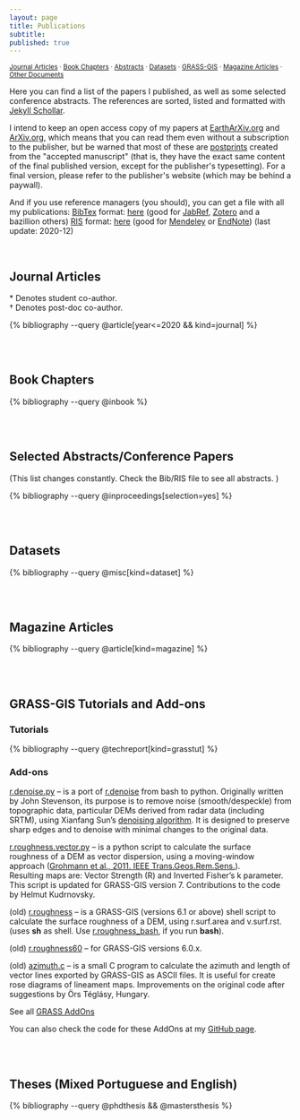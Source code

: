 ```yaml
---
layout: page
title: Publications
subtitle: 
published: true
---
```

<sup>[Journal Articles](#papers) · [Book Chapters](#chapters) · [Abstracts](#abstracts) · [Datasets](#datasets) · [GRASS-GIS](#grass) · [Magazine Articles](#magazine) · [Other Documents](#other)</sup>  

Here you can find a list of the papers I published, as well as some selected conference abstracts. The references are sorted, listed and formatted with [Jekyll Schollar](https://github.com/inukshuk/jekyll-scholar).   

I intend to keep an open access copy of my papers at [EarthArXiv.org](https://osf.io/preprints/eartharxiv/) and [ArXiv.org](https://arxiv.org/), which means that you can read them even without a subscription to the publisher, but be warned that most of these are [postprints](http://www.sherpa.ac.uk/romeoinfo.html) created from the "accepted manuscript" (that is, they have the exact same content of the final published version, except for the publisher's typesetting). For a final version, please refer to the publisher's website (which may be behind a paywall).  

And if you use reference managers (you should), you can get a file with all my publications: [BibTex](http://en.wikipedia.org/wiki/Bibtex) format: [here](../../downloads/CarlosGrohmann_papers.bib) (good for [JabRef](http://jabref.sourceforge.net/), [Zotero](http://www.zotero.org/) and a bazillion others) [RIS](http://en.wikipedia.org/wiki/RIS_\(file_format\)) format: [here](../../downloads/CarlosGrohmann_papers.ris) (good for [Mendeley](http://www.mendeley.com/) or [EndNote](http://endnote.com/)) (last update: 2020-12) 

<!-- &nbsp;   -->
&nbsp;  


<!-- <a name="landslides_lucas_meena"></a>
Meena, S.R., Soares, L.P., Grohmann, C.H., - Landslide Detection with Small Datasets: Evaluation of Machine and Deep Learning Algorithms.   -->

<!-- <a name="peruacu_milena"></a>
Godoy-Veiga, M., Cintra, B.B.L., Strikis, N.M., Cruz, F.W., Grohmann, C.H., Regev, L., Boaretto, E., Ceccantini, G.C.T., Locosselli, G.M. - Enclaves of climate-change refugia for Amburana cearensis (Fabaceae) do not prevent climate extremes effects on trees growth in a Seasonally Dry Tropical Forest.   -->

<!-- <a name="cuny_biogeography"></a>
Paz, Carnaval... Grohmann, C.H., 2021 - Environmental correlates of taxonomic and phylogenetic diversity in the Atlantic Forest.
_Journal of Biogeography_   -->

<!-- <a name="fruta_floodplains"></a>
Sawakuchi, A.O., Schultz, E., Pupim, F.N., Ribas, C.C., Bertassoli Jr., D.J., Souza, D.F., Cunha, D.F., Mazoca, C.E., Ferreira, M.P., Grohmann, C.H., Wanhfried, I.D., Chiessi, C.M., Cruz, F.W., Almeida, R.P. - Congruent expansion of Amazonian riverine environments and populations of birds specialized on seasonally flooded habitats -->

<!-- 
<a name="crateras_caio"></a>
Villaça, C.V.N., Crósta, A.P., Grohmann, C.H., - Morphometric analysis of Pluto’s impact craters.  
_Submitted for revision_  

<a name="praias_natal_pca5017"></a>
Silva, B.B.S., Sergipe, P.P., Silva, R.S., Quintanilha, J.A., Grohmann, C.H. - Classificação supervisionada de imagens de satélite como ferramenta para análise temporal da morfodinâmica costeira entre as praias de Areia Preta e do Forte, Natal (RN).  
_Submitted for revision_  

<a name="alynne_pca5017"></a>
Affonso\*, A.A., Mandai, S.S., Portella, T.P., Grohmann, C.H., Quintanilha, J.A. - Assessing land use and land cover change in the Volta Grande do Xingu (Pará - Brazil) between 2000 and 2017.  
_Submitted for revision_  

<a name="landslides_helen_pca5017"></a>
Dias\*, H.C., Sandre, L.H., Alarcón, D.A.S., Grohmann, C.H., Quintanilha, J.A. - Landslides recognition using SVM, Random Forest and Maximum Likelihood on high-resolution satellite images: case study in Itaóca, southeastern Brazil.  
_Submitted for revision_  

<a name="landslides_helen_msc"></a>
Dias\*, H.C., Gramani, M.F., Grohmann, C.H., Bateira, C., Vieira, B.C. - Statistical-based shallow landslide susceptibility assessment for a tropical environment: a case study in the southeastern coast of Brazil.  
_Submitted for revision_  

<a name="lucas_unet"></a>
Soares\*, L.P., Dias\*, H.C., Grohmann, C.H. - Landslide Segmentation with U-Net: Evaluating Different Sampling Methods and Patch Sizes  
_Submitted for revision_  
Preprint available at [arXiv:2007.06672](https://arxiv.org/abs/2007.06672) [eess.IV] (open access)  
 -->



<a name="papers"></a>
## Journal Articles
\* Denotes student co-author.  
&dagger; Denotes post-doc co-author.  

{% bibliography --query @article[year<=2020 && kind=journal] %}

&nbsp;  
&nbsp; 
<a name="chapters"></a>
## Book Chapters  

{% bibliography --query @inbook %}

&nbsp;  
&nbsp; 
<a name="chapters"></a>
## Selected Abstracts/Conference Papers
(This list changes constantly. Check the Bib/RIS file to see all abstracts. )

{% bibliography --query @inproceedings[selection=yes] %}

&nbsp;  
&nbsp; 
<a name="datasets"></a>
## Datasets

{% bibliography --query @misc[kind=dataset] %}

&nbsp;  
&nbsp; 
<a name="magazine"></a>
## Magazine Articles

{% bibliography --query @article[kind=magazine] %}

&nbsp;  
&nbsp; 
<a name="grass"></a>
## GRASS-GIS Tutorials and Add-ons  
### Tutorials  

{% bibliography --query @techreport[kind=grasstut] %}

### Add-ons  
[r.denoise.py](https://github.com/CarlosGrohmann/grass_gis/tree/master/r_denoise_py) – is a port of [r.denoise](http://trac.osgeo.org/grass/browser/grass-addons/grass6/raster/r.denoise/description.html) from bash to python. Originally written by John Stevenson, its purpose is to remove noise (smooth/despeckle) from topographic data, particular DEMs derived from radar data (including SRTM), using Xianfang Sun’s [denoising algorithm](http://www.cs.cf.ac.uk/meshfiltering/index_files/Page342.htm). It is designed to preserve sharp edges and to denoise with minimal changes to the original data.  

[r.roughness.vector.py](http://grasswiki.osgeo.org/wiki/AddOns/GRASS7/raster#r.roughness.vector) – is a python script to calculate the surface roughness of a DEM as vector dispersion, using a moving-window approach ([Grohmann et al., 2011. IEEE Trans.Geos.Rem.Sens.](#ieee_roughness)).  
Resulting maps are: Vector Strength (R) and Inverted Fisher’s k parameter. This script is updated for GRASS-GIS version 7. Contributions to the code by Helmut Kudrnovsky.  

(old) [r.roughness](https://github.com/CarlosGrohmann/grass_gis/blob/master/r_roughness_old/r.roughness) – is a GRASS-GIS (versions 6.1 or above) shell script to calculate the surface roughness of a DEM, using r.surf.area and v.surf.rst. (uses **sh** as shell. Use [r.roughness_bash](https://github.com/CarlosGrohmann/grass_gis/blob/master/r_roughness_old/r.roughness_bash), if you run **bash**).  

(old) [r.roughness60](https://github.com/CarlosGrohmann/grass_gis/blob/master/r_roughness_old/r.roughness60) – for GRASS-GIS versions 6.0.x.  

(old) [azimuth.c](/downloads/azimuth2.c) – is a small C program to calculate the azimuth and length of vector lines exported by GRASS-GIS as ASCII files. It is useful for create rose diagrams of lineament maps.
Improvements on the original code after suggestions by Örs Téglásy, Hungary.  

See all [GRASS AddOns](http://grass.osgeo.org/download/addons/)  

You can also check the code for these AddOns at my [GitHub page](https://github.com/CarlosGrohmann/grass_gis).    


&nbsp;  
&nbsp; 
<a name="other"></a>
## Theses (Mixed Portuguese and English)

{% bibliography --query @phdthesis && @mastersthesis %}


